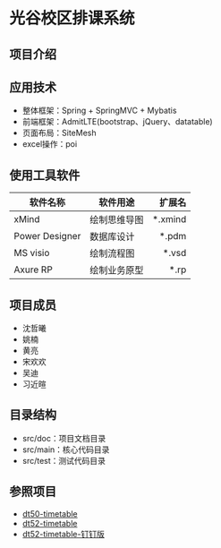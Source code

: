 # 光谷校区排课系统

## 项目介绍

## 应用技术

* 整体框架：Spring + SpringMVC + Mybatis
* 前端框架：AdmitLTE(bootstrap、jQuery、datatable)
* 页面布局：SiteMesh
* excel操作：poi

## 使用工具软件

|软件名称|软件用途|扩展名|
|--|--|--:|
| xMind|绘制思维导图|*.xmind|
| Power Designer|数据库设计|*.pdm|
| MS visio|绘制流程图|*.vsd|
| Axure RP|绘制业务原型|*.rp|

## 项目成员

* 沈哲曦
* 姚楠
* 黄亮
* 宋欢欢
* 吴迪
* 习近暄




## 目录结构

* src/doc：项目文档目录
* src/main：核心代码目录
* src/test：测试代码目录

## 参照项目

* [dt50-timetable](https://github.com/whggbdqn/dt50-timetable)
* [dt52-timetable](https://github.com/whggbdqn/dt52-timetable)
* [dt52-timetable-钉钉版](https://github.com/whggbdqn/dt52-timetable-dd)
